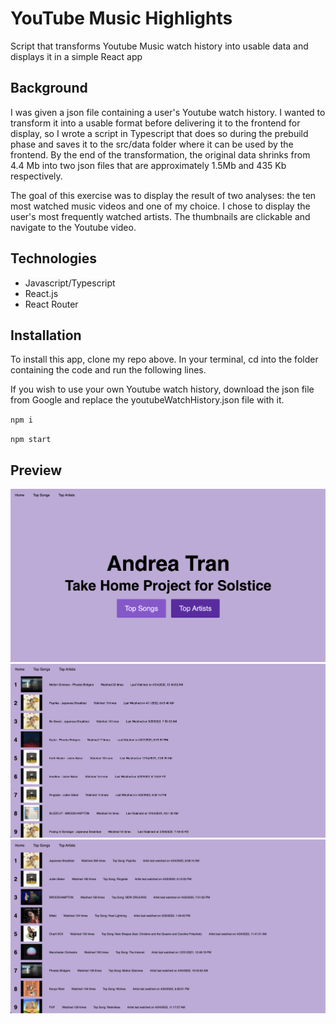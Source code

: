 # YouTube Music Highlights

Script that transforms Youtube Music watch history into usable data and displays it in a simple React app

## Background

I was given a json file containing a user's Youtube watch history. I wanted to transform it into a usable format before delivering it to the frontend for display, so I wrote a script in Typescript that does so during the prebuild phase and saves it to the src/data folder where it can be used by the frontend. By the end of the transformation, the original data shrinks from 4.4 Mb into two json files that are approximately 1.5Mb and 435 Kb respectively.

The goal of this exercise was to display the result of two analyses: the ten most watched music videos and one of my choice. I chose to display the user's most frequently watched artists. The thumbnails are clickable and navigate to the Youtube video.

## Technologies

-   Javascript/Typescript
-   React.js
-   React Router

## Installation


To install this app, clone my repo above. In your terminal, cd into the folder containing the code and run the following lines.

If you wish to use your own Youtube watch history, download the json file from Google and replace the youtubeWatchHistory.json file with it.

`npm i`

`npm start`

## Preview


![homescreen](./assets/Screen%20Shot%202022-10-31%20at%2010.11.28%20PM.png)
![topsongs](./assets/Screen%20Shot%202022-10-31%20at%2010.11.55%20PM.png)
![topartists](./assets/Screen%20Shot%202022-10-31%20at%2010.12.07%20PM.png)
